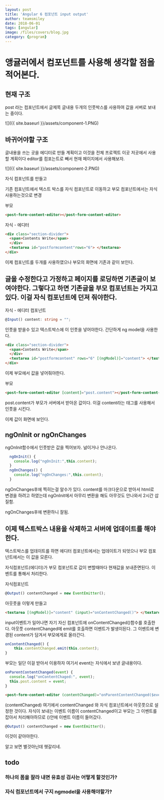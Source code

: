 ```yaml
---
layout: post
title: 'Angular 6 컴포넌트 input output' 
author: teamsmiley 
date: 2018-06-01
tags: [angular]
image: /files/covers/blog.jpg
category: {program}
---
```


# 앵귤러에서 컴포넌트를 사용해 생각할 점을 적어본다.

## 현재 구조 

post 라는 컴포넌트에서  글제목 글내용 두개의 인풋박스를 사용하여 값을 서버로 보내는 중이다.

![]({{ site.baseurl }}/assets/component-1.PNG)

## 바귀어야할 구조 

글내용을 쓰는 곳을 에디터로 만들 계획이고 이것을 전체 프로젝트 이곳 저곳에서 사용할 계획이다 
editor를 컴포는트로 빼서  현재 페이지에서 사용해보자.

![]({{ site.baseurl }}/assets/component-2.PNG)

자식 컴포넌트를 만들고 

기존 컴포넌트에서 텍스트 박스를 자식 컴포넌트로 이동하고  부모 컴포넌트에서는 자식사용하는것으로 변경 

부모 
```html
<post-form-content-editor></post-form-content-editor>
```

자식 - 에디터
```html
<div class="section-divider">
  <span>Contents Write</span>
  </div>
  <textarea id="postformcontent"rows="6"> </textarea>
</div>
```

이제 컴포넌트를 두개를 사용하였으나 부모의 화면에 기존과 같이 보인다. 

## 글을 수정한다고 가정하고 페이지를 로딩하면 기존글이 보여야한다. 그렇다고 하면 기존글을 부모 컴포넌트는 가지고 있다. 이걸 자식 컴포넌트에 던져 줘야한다. 


자식 - 에디터 컴포넌트 
```ts
@Input() content: string = "";
```

인풋을 받을수 있고 텍스트박스에 이 인풋을 넣어야한다. 간단하게 ng model을 사용한다.

```html
<div class="section-divider">
  <span>Contents Write</span>
  </div>
  <textarea id="postformcontent" rows="6" [(ngModel)]="content"> </textarea>
</div>
```

이제 부모에서 값을 넣어줘야한다. 

부모 
```html
<post-form-content-editor [content]="post.content"></post-form-content-editor>
```

post.content가 부모가 서버에서 받아온 값이다. 이걸 content라는 태그를 사용해서 인풋을 시킨다.

이제 값이 화면에 보인다. 

## ngOnInit or ngOnChanges

ngOnInit함수에서 인풋받은 값을 찍어보자. 널이거나 안나온다. 

```ts
  ngOnInit() {
    console.log("ngOnInit:",this.content);
  }
  ngOnChanges() {
    console.log("ngOnChanges:",this.content);
  }
```

ngOnChanges후에 찍히는걸 알수가 있다. content를 마크다운으로 받아서 html로 변경을 하려고 하였는데 ngOnInit에서 아무리 변환을 해도 아무것도 안나와서 2시간 삽질함.

ngOnChanges후에 변환하니 잘됨. 

## 이제 텍스트박스 내용을 삭제하고 서버에 업데이트를 해야한다. 

텍스트박스를 업데이트를 하면 에디터 컴포넌트에서는 업데이트가 되엇으나 부모 컴포넌트에서는 이 값을 모른다. 

자식컴포넌트(에디터)가 부모 컴포넌트로 값이 변할때마다 현재값을 보내준면된다. 이벤트를 통해서 처리한다.

자식컴포넌트
```ts
@Output() contentChanged = new EventEmitter();
```

아웃풋을 이렇게 만들고 

```html
<textarea [(ngModel)]="content" (input)="onContentChanged()"> </textarea>
```

input이벤트가 일어나면 자기 자신 컴포넌트에 onContentChanged()함수를 호출한다. 아웃풋 contentChanged에 emit를 호출하면 이벤트가 발생이된다. 그 이벤트에 변경된 content가 담겨서 부모에게로 올라간다. 

```ts
onContentChanged() {
    this.contentChanged.emit(this.content);
}
```

부모는 일단 이걸 받아서 이용하자 여기서 event는 자식에서 보낸 글내용이다.
```ts
onParentContentChanged(event) {
  console.log("onContentChaged:", event);
  this.post.content = event;
}
```

```html
<post-form-content-editor (contentChanged)="onParentContentChanged($event)"></post-form-content-editor>
```

(contentChanged)  여기에서 contentChanged 와 자식 컴포넌트에서 아웃풋으로 설정한 것이다. 자식이 보내는 이벤트 이름이 contentChanged이고  부모는 그 이벤트를 잡아서 처리해야하므로 ()안에 이벤트 이름이 들어갔다.

```ts
@Output() contentChanged = new EventEmitter();
```
이것이 같아야한다.

알고 보면 별것아닌데 헷갈리네.


## todo 

### 하나의 폼을 잘라 내면 유효성 검사는 어떻게 할것인가?


### 자식 컴포넌트에서 구지 ngmodel을 사용해야할가?






